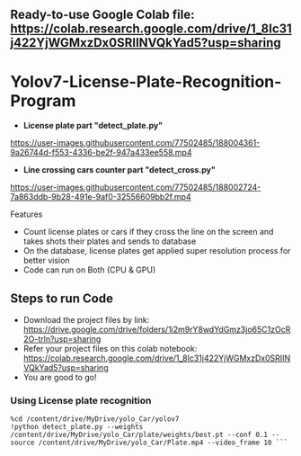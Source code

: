 ## Ready-to-use Google Colab file: https://colab.research.google.com/drive/1_8Ic31j422YjWGMxzDx0SRIINVQkYad5?usp=sharing
# Yolov7-License-Plate-Recognition-Program
* **License plate part "detect_plate.py"**

https://user-images.githubusercontent.com/77502485/188004361-9a26744d-f553-4336-be2f-947a433ee558.mp4

* **Line crossing cars counter part "detect_cross.py"**

https://user-images.githubusercontent.com/77502485/188002724-7a863ddb-9b28-491e-9af0-32556609bb2f.mp4 



Features
* Count license plates or cars if they cross the line on the screen and takes shots their plates and sends to database 
* On the database, license plates get applied super resolution process for better vision
* Code can run on Both (CPU & GPU)

## Steps to run Code
* Download the project files by link: https://drive.google.com/drive/folders/1i2m9rY8wdYdGmz3jo65C1zOcR2O-trln?usp=sharing
* Refer your project files on this colab notebook: https://colab.research.google.com/drive/1_8Ic31j422YjWGMxzDx0SRIINVQkYad5?usp=sharing
* You are good to go!

### Using License plate recognition
 ``` 
 %cd /content/drive/MyDrive/yolo_Car/yolov7
!python detect_plate.py --weights /content/drive/MyDrive/yolo_Car/plate/weights/best.pt --conf 0.1 --source /content/drive/MyDrive/yolo_Car/Plate.mp4 --video_frame 10 ```
 
